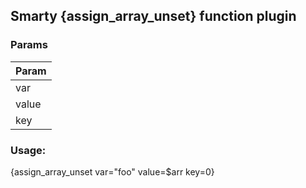 ## Smarty {assign_array_unset} function plugin

### Params
Param |
--- |
var |
value |
key |

### Usage:
{assign_array_unset var="foo" value=$arr key=0}
